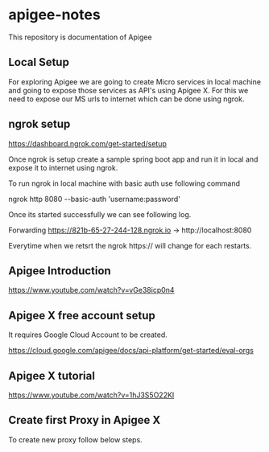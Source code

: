 # apigee-notes
This repository is documentation of Apigee 

## Local Setup

For exploring Apigee we are going to create Micro services in local machine and going to expose those services as API's using Apigee X.
For this we need to expose our MS urls to internet which can be done using ngrok.


## ngrok setup
https://dashboard.ngrok.com/get-started/setup

Once ngrok is setup create a sample spring boot app and run it in local and expose it to internet using ngrok.

To run ngrok in local machine with basic auth use following command

ngrok http 8080 --basic-auth 'username:password'

Once its started successfully we can see following log.

Forwarding     https://821b-65-27-244-128.ngrok.io -> http://localhost:8080

Everytime when we retsrt the ngrok https://<host-name> will change for each restarts.

## Apigee Introduction
https://www.youtube.com/watch?v=vGe38icp0n4

## Apigee X free account setup

It requires Google Cloud Account to be created.

https://cloud.google.com/apigee/docs/api-platform/get-started/eval-orgs

## Apigee X tutorial

https://www.youtube.com/watch?v=1hJ3S5O22KI

## Create first Proxy in Apigee X

To create new proxy follow below steps.
  
  





